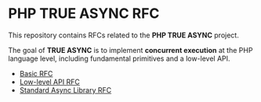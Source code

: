 # PHP TRUE ASYNC RFC

This repository contains RFCs related to the **PHP TRUE ASYNC** project.

The goal of **TRUE ASYNC** is to implement **concurrent execution** at the PHP language level, including fundamental primitives and a low-level API.

* [Basic RFC](basic.md)
* [Low-level API RFC](low-level-api.md)
* [Standard Async Library RFC](standard-async-library.md)